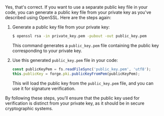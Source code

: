 Yes, that's correct. If you want to use a separate public key file in your code, you can generate a public key file from your private key as you've described using OpenSSL. Here are the steps again:

1. Generate a public key file from your private key:
   
   ```bash
   $ openssl rsa -in private_key.pem -pubout -out public_key.pem
   ```

   This command generates a `public_key.pem` file containing the public key corresponding to your private key.

2. Use this generated `public_key.pem` file in your code:

   ```typescript
   const publicKeyPem = fs.readFileSync('public_key.pem', 'utf8');
   this.publicKey = forge.pki.publicKeyFromPem(publicKeyPem);
   ```

   This will load the public key from the `public_key.pem` file, and you can use it for signature verification.

By following these steps, you'll ensure that the public key used for verification is distinct from your private key, as it should be in secure cryptographic systems.